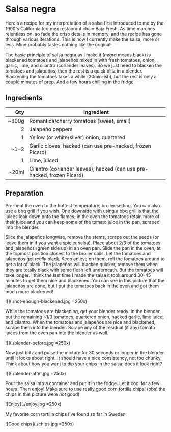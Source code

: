# Salsa negra

Here's a recipe for my interpretation of a salsa first introduced to me by the 1990's California tex-mex restaurant chain Baja Fresh. As time marches relentless on, so fade the crisp details in memory, and the recipe has gone through various iterations. This is how I currently make the salsa, more or less. Mine probably tastes nothing like the original!

The basic principle of salsa negra as I make it (_negra_ means black) is blackened tomatoes and jalapeños mixed in with fresh tomatoes, onion, garlic, lime, and cilantro (coriander leaves). So we just need to blacken the tomatoes and jalapeños, then the rest is a quick blitz in a blender. Blackening the tomatoes takes a while (30min-ish), but the rest is only a couple minutes of prep. And a few hours chilling in the fridge.

## Ingredients

| Qty   | Ingredient                                                              |
|------:|-------------------------------------------------------------------------|
| ~800g | Romantica/cherry tomatoes (sweet, small)                                |
| 2     | Jalapeño peppers                                                        |
| 1     | Yellow (or white/silver) onion, quartered                               |
| ~1-2  | Garlic cloves, hacked (can use pre-hacked, frozen Picard)               |
| 1     | Lime, juiced                                                            |
| ~20ml | Cilantro (coriander leaves), hacked (can use pre-hacked, frozen Picard) |


## Preparation

Pre-heat the oven to the hottest temperature, broiler setting. You can also use a bbq grill if you wish. One downside with using a bbq grill is that the juices leak down onto the flames; in the oven the tomatoes retain more of their juice and you can keep some of the tomato juice in the pan, scraped into the blender.

Slice the jalapeños longwise, remove the stems, scrape out the seeds (or leave them in if you want a spicier salsa). Place about 2/3 of the tomatoes and jalapeños (green side up) in an oven pan. Slide the pan in the oven, at the topmost position closest to the broiler coils. Let the tomatoes and jalapeños get _really_ black. Keep an eye on them, roll the tomatoes around to get a lot of black. The jalapeños will blacken quicker, remove them when they are totally black with some flesh left underneath. But the tomatoes will take longer. I think the last time I made the salsa it took around 30-45 minutes to get them nice and blackened. You can see in this picture that the jalapeños are done, but I put the tomatoes back in the oven and got them much more blackened!

![](./not-enough-blackened.jpg =250x)

While the tomatoes are blackening, get your blender ready. In the blender, put the remaining ~1/3 tomatoes, quartered onion, hacked garlic, lime juice, and cilantro. When the tomatoes and jalapeños are nice and blackened,  scrape them into the blender. Scrape any of the residual (if any) tomato juices from the oven pan into the blender as well.

![](./blender-before.jpg =250x)

Now just blitz and pulse the mixture for 30 seconds or longer in the blender until it looks about right. It should have a nice consistency, not too chunky. Think about how you want to dip your chips in the salsa: does it look right?

![](./blender-after.jpg =250x)

Pour the salsa into a container and put it in the fridge. Let it cool for a few hours. Then enjoy! Make sure to use really good corn tortilla chips! (obs! the chips in this picture were _not_ good)

![Enjoy](./enjoy.jpg =250x)

My favorite corn tortilla chips I've found so far in Sweden:

![Good chips](./chips.jpg =250x)
